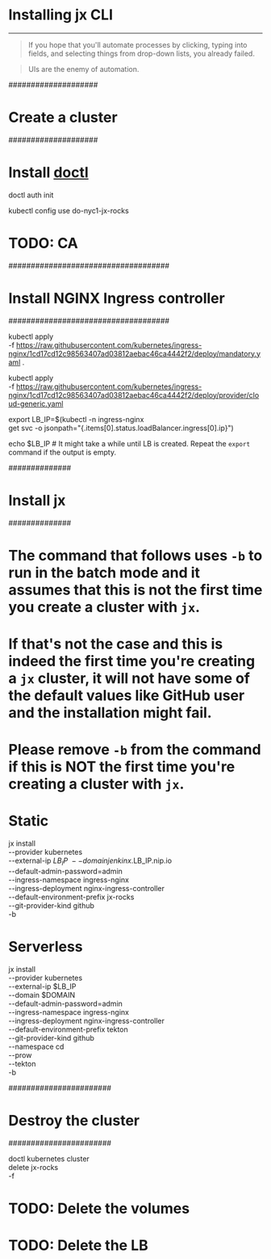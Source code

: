 # Installing jx CLI

---


> If you hope that you'll automate processes by clicking, typing into fields, and selecting things from drop-down lists, you already failed.

> UIs are the enemy of automation.




####################
# Create a cluster #
####################

# Install [doctl](https://github.com/digitalocean/doctl)

doctl auth init


kubectl config use do-nyc1-jx-rocks

# TODO: CA

####################################
# Install NGINX Ingress controller #
####################################

kubectl apply \
  -f https://raw.githubusercontent.com/kubernetes/ingress-nginx/1cd17cd12c98563407ad03812aebac46ca4442f2/deploy/mandatory.yaml .
  
kubectl apply \
   -f https://raw.githubusercontent.com/kubernetes/ingress-nginx/1cd17cd12c98563407ad03812aebac46ca4442f2/deploy/provider/cloud-generic.yaml

export LB_IP=$(kubectl -n ingress-nginx \
    get svc -o jsonpath="{.items[0].status.loadBalancer.ingress[0].ip}")

echo $LB_IP # It might take a while until LB is created. Repeat the `export` command if the output is empty.

##############
# Install jx #
##############

# The command that follows uses `-b` to run in the batch mode and it assumes that this is not the first time you create a cluster with `jx`.
# If that's not the case and this is indeed the first time you're creating a `jx` cluster, it will not have some of the default values like GitHub user and the installation might fail.
# Please remove `-b` from the command if this is NOT the first time you're creating a cluster with `jx`.

# Static
jx install \
    --provider kubernetes \
    --external-ip $LB_IP \
    --domain jenkinx.$LB_IP.nip.io \
    --default-admin-password=admin \
    --ingress-namespace ingress-nginx \
    --ingress-deployment nginx-ingress-controller \
    --default-environment-prefix jx-rocks \
    --git-provider-kind github \
    -b

# Serverless
jx install \
    --provider kubernetes \
    --external-ip $LB_IP \
    --domain $DOMAIN \
    --default-admin-password=admin \
    --ingress-namespace ingress-nginx \
    --ingress-deployment nginx-ingress-controller \
    --default-environment-prefix tekton \
    --git-provider-kind github \
    --namespace cd \
    --prow \
    --tekton \
    -b

#######################
# Destroy the cluster #
#######################

doctl kubernetes cluster \
    delete jx-rocks \
    -f

# TODO: Delete the volumes

# TODO: Delete the LB